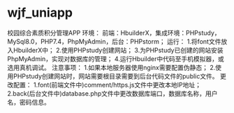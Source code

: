 # wjf_uniapp
校园综合素质积分管理APP
环境：
前端：HbuilderX，集成环境：PHPstudy，MySql8.0，PHP7.4，PhpMyAdmin，后台：PHPstorm；
运行：
1.将font文件放入HbuilderX中；
2.使用PHPstudy创建网站；
3.为PHPstudy已创建的网站安装PhpMyAdmin，实现对数据库的管理；
4.运行Hbuilder中代码至手机模拟器，或选用真机调试。
注意事项：
1.如果本地服务器使用nginx需要配置伪静态；
2.使用PHPstudy创建网站时，网站需要根目录需要到后台代码文件的public文件。
更改配置：
1.font(前端文件中)comment/https.js文件中更改本地IP地址；
2.back(后台文件中)database.php文件中更改数据库端口，数据库名称，用户名，密码信息。
